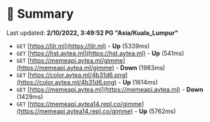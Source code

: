 # 📖 Summary
Last updated: **2/10/2022, 3:49:52 PG "Asia/Kuala_Lumpur"**

- `GET` [https://lilr.ml](https://lilr.ml) - **Up** (5339ms)
- `GET` [https://hst.aytea.ml](https://hst.aytea.ml) - **Up** (541ms)
- `GET` [https://memeapi.aytea.ml/gimme](https://memeapi.aytea.ml/gimme) - **Down** (1983ms)
- `GET` [https://color.aytea.ml/4b31d6.png](https://color.aytea.ml/4b31d6.png) - **Up** (1614ms)
- `GET` [https://memeapi.aytea.ml](https://memeapi.aytea.ml) - **Down** (1429ms)
- `GET` [https://memeapi.aytea14.repl.co/gimme](https://memeapi.aytea14.repl.co/gimme) - **Up** (5762ms)
